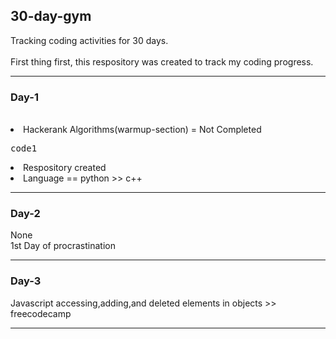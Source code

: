 ## 30-day-gym
Tracking coding activities for 30 days.
<br><br>First thing first, this respository was created to track my coding progress.
<hr>
   <h3>Day-1</h3>
     <br><li>Hackerank Algorithms(warmup-section) = Not Completed <pre>code1</pre></li>
        <li>Respository created</li>
           <li>Language == python >> c++</li>
              </hr>
<hr>
     <h3>Day-2</h3>
           None 
             <br>1st Day of procrastination
                 </hr>
<hr>
      <h3>Day-3</h3>
            Javascript accessing,adding,and deleted elements in objects >> freecodecamp
               </hr>
<hr>
</body>

